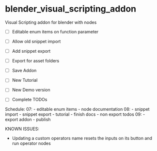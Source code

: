 # blender_visual_scripting_addon
Visual Scripting addon for blender with nodes

- [ ] Editable enum items on function parameter

- [ ] Allow old snippet import
- [ ] Add snippet export

- [ ] Export for asset folders
- [ ] Save Addon

- [ ] New Tutorial
- [ ] New Demo version

- [ ] Complete TODOs


Schedule:
07: - editable enum items
    - node documentation
08: - snippet import
    - snippet export
    - tutorial
    - finish docs
    - non export todos
09: - export addon
    - publish


KNOWN ISSUES:

- Updating a custom operators name resets the inputs on its button and run operator nodes